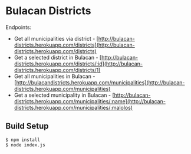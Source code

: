 ﻿#  Bulacan Districts

Endpoints:

 - Get all municipalities via district - [http://bulacan-districts.herokuapp.com/districts](http://bulacan-districts.herokuapp.com/districts)
 - Get a selected district in Bulacan - [http://bulacan-districts.herokuapp.com/districts/:id](http://bulacan-districts.herokuapp.com/districts/1)
 - Get all municipalities in Bulacan -[http://bulacandistricts.herokuapp.com/municipalities](http://bulacan-districts.herokuapp.com/municipalities)
 - Get a selected municipality in Bulacan - [http://bulacan-districts.herokuapp.com/municipalities/:name](http://bulacan-districts.herokuapp.com/municipalities/:malolos)

## Build Setup

    $ npm install
    $ node index.js


